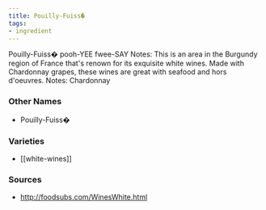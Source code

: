 ```yaml
---
title: Pouilly-Fuiss�
tags:
- ingredient
---
```

Pouilly-Fuiss� pooh-YEE fwee-SAY Notes: This is an area in the Burgundy region of France that's renown for its exquisite white wines. Made with Chardonnay grapes, these wines are great with seafood and hors d'oeuvres. Notes: Chardonnay

### Other Names

* Pouilly-Fuiss�

### Varieties

* [[white-wines]]

### Sources
* http://foodsubs.com/WinesWhite.html
